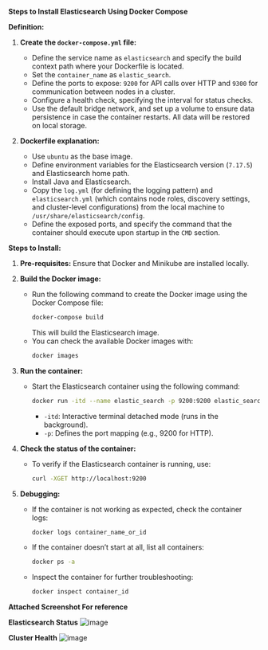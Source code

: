 **Steps to Install Elasticsearch Using Docker Compose**

**Definition:**

1. **Create the `docker-compose.yml` file:**
   - Define the service name as `elasticsearch` and specify the build context path where your Dockerfile is located.
   - Set the `container_name` as `elastic_search`.
   - Define the ports to expose: `9200` for API calls over HTTP and `9300` for communication between nodes in a cluster.
   - Configure a health check, specifying the interval for status checks.
   - Use the default bridge network, and set up a volume to ensure data persistence in case the container restarts. All data will be restored on local storage.

2. **Dockerfile explanation:**
   - Use `ubuntu` as the base image.
   - Define environment variables for the Elasticsearch version (`7.17.5`) and Elasticsearch home path.
   - Install Java and Elasticsearch.
   - Copy the `log.yml` (for defining the logging pattern) and `elasticsearch.yml` (which contains node roles, discovery settings, and cluster-level configurations) from the local machine to `/usr/share/elasticsearch/config`.
   - Define the exposed ports, and specify the command that the container should execute upon startup in the `CMD` section.

**Steps to Install:**

1. **Pre-requisites:**
   Ensure that Docker and Minikube are installed locally.

2. **Build the Docker image:**
   - Run the following command to create the Docker image using the Docker Compose file:
     ```bash
     docker-compose build
     ```
     This will build the Elasticsearch image.
   - You can check the available Docker images with:
     ```bash
     docker images
     ```

3. **Run the container:**
   - Start the Elasticsearch container using the following command:
     ```bash
     docker run -itd --name elastic_search -p 9200:9200 elastic_search:v1
     ```
     - `-itd`: Interactive terminal detached mode (runs in the background).
     - `-p`: Defines the port mapping (e.g., 9200 for HTTP).

4. **Check the status of the container:**
   - To verify if the Elasticsearch container is running, use:
     ```bash
     curl -XGET http://localhost:9200
     ```

5. **Debugging:**
   - If the container is not working as expected, check the container logs:
     ```bash
     docker logs container_name_or_id
     ```
   - If the container doesn’t start at all, list all containers:
     ```bash
     docker ps -a
     ```
   - Inspect the container for further troubleshooting:
     ```bash
     docker inspect container_id
     ```
**Attached Screenshot For reference**


**Elasticsearch Status**
         ![image](https://github.com/user-attachments/assets/a37f24e7-db4c-4a3e-9d86-7ae0636c6ca2)
  
**Cluster Health**
        ![image](https://github.com/user-attachments/assets/2201c83a-7f42-4754-be2c-7ce7ff8dbcf0)


